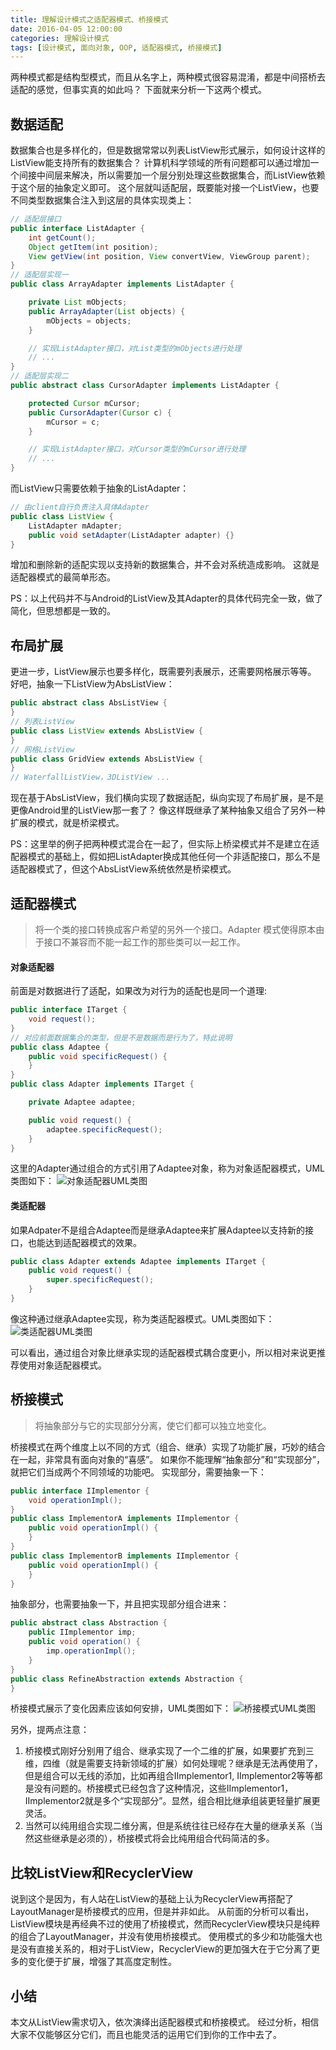 ```yaml
---
title: 理解设计模式之适配器模式、桥接模式
date: 2016-04-05 12:00:00
categories: 理解设计模式
tags: [设计模式, 面向对象, OOP, 适配器模式, 桥接模式]
---
```


两种模式都是结构型模式，而且从名字上，两种模式很容易混淆，都是中间搭桥去适配的感觉，但事实真的如此吗？
下面就来分析一下这两个模式。

## 数据适配
数据集合也是多样化的，但是数据常常以列表ListView形式展示，如何设计这样的ListView能支持所有的数据集合？
计算机科学领域的所有问题都可以通过增加一个间接中间层来解决，所以需要加一个层分别处理这些数据集合，而ListView依赖于这个层的抽象定义即可。
这个层就叫适配层，既要能对接一个ListView，也要不同类型数据集合注入到这层的具体实现类上：
```java
// 适配层接口
public interface ListAdapter {
    int getCount();
    Object getItem(int position);
    View getView(int position, View convertView, ViewGroup parent);
}
// 适配层实现一
public class ArrayAdapter implements ListAdapter {

    private List mObjects;
    public ArrayAdapter(List objects) {
        mObjects = objects;
    }

    // 实现ListAdapter接口，对List类型的mObjects进行处理
    // ...
}
// 适配层实现二
public abstract class CursorAdapter implements ListAdapter {

    protected Cursor mCursor;
    public CursorAdapter(Cursor c) {
        mCursor = c;
    }

    // 实现ListAdapter接口，对Cursor类型的mCursor进行处理
    // ...
}
```
<!-- more -->
而ListView只需要依赖于抽象的ListAdapter：
```java
// 由client自行负责注入具体Adapter
public class ListView {
    ListAdapter mAdapter;
    public void setAdapter(ListAdapter adapter) {}
}
```
增加和删除新的适配实现以支持新的数据集合，并不会对系统造成影响。
这就是适配器模式的最简单形态。

PS：以上代码并不与Android的ListView及其Adapter的具体代码完全一致，做了简化，但思想都是一致的。

## 布局扩展
更进一步，ListView展示也要多样化，既需要列表展示，还需要网格展示等等。
好吧，抽象一下ListView为AbsListView：
```java
public abstract class AbsListView {
}
// 列表ListView
public class ListView extends AbsListView {
}
// 网格ListView
public class GridView extends AbsListView {
}
// WaterfallListView，3DListView ...
```
现在基于AbsListView，我们横向实现了数据适配，纵向实现了布局扩展，是不是更像Android里的ListView那一套了？
像这样既继承了某种抽象又组合了另外一种扩展的模式，就是桥梁模式。

PS：这里举的例子把两种模式混合在一起了，但实际上桥梁模式并不是建立在适配器模式的基础上，假如把ListAdapter换成其他任何一个非适配接口，那么不是适配器模式了，但这个AbsListView系统依然是桥梁模式。

## 适配器模式
> 将一个类的接口转换成客户希望的另外一个接口。Adapter 模式使得原本由于接口不兼容而不能一起工作的那些类可以一起工作。

#### 对象适配器

前面是对数据进行了适配，如果改为对行为的适配也是同一个道理:
```java
public interface ITarget {
    void request();
}
// 对应前面数据集合的类型，但是不是数据而是行为了，特此说明
public class Adaptee {
    public void specificRequest() {
    }
}
public class Adapter implements ITarget {

    private Adaptee adaptee;

    public void request() {
        adaptee.specificRequest();
    }
}
```
这里的Adapter通过组合的方式引用了Adaptee对象，称为对象适配器模式，UML类图如下：
![对象适配器UML类图](/images/dp_uml_adapter_object.png)

#### 类适配器
如果Adpater不是组合Adaptee而是继承Adaptee来扩展Adaptee以支持新的接口，也能达到适配器模式的效果。
```java
public class Adapter extends Adaptee implements ITarget {
    public void request() {
        super.specificRequest();
    }
}
```
像这种通过继承Adaptee实现，称为类适配器模式。UML类图如下：
![类适配器UML类图](/images/dp_uml_adapter_class.png)

可以看出，通过组合对象比继承实现的适配器模式耦合度更小，所以相对来说更推荐使用对象适配器模式。

## 桥接模式
> 将抽象部分与它的实现部分分离，使它们都可以独立地变化。

桥接模式在两个维度上以不同的方式（组合、继承）实现了功能扩展，巧妙的结合在一起，非常具有面向对象的“喜感”。
如果你不能理解“抽象部分”和“实现部分”，就把它们当成两个不同领域的功能吧。
实现部分，需要抽象一下：
```java
public interface IImplementor {
    void operationImpl();
}
public class ImplementorA implements IImplementor {
    public void operationImpl() {
    }
}
public class ImplementorB implements IImplementor {
    public void operationImpl() {
    }
}
```
抽象部分，也需要抽象一下，并且把实现部分组合进来：
```java
public abstract class Abstraction {
    public IImplementor imp;
    public void operation() {
        imp.operationImpl();
    }
}
public class RefineAbstraction extends Abstraction {
}
```
桥接模式展示了变化因素应该如何安排，UML类图如下：
![桥接模式UML类图](/images/dp_uml_bridge.png)

另外，提两点注意：
1. 桥接模式刚好分别用了组合、继承实现了一个二维的扩展，如果要扩充到三维，四维（就是需要支持新领域的扩展）如何处理呢？继承是无法再使用了，但是组合可以无线的添加，比如再组合IImplementor1, IImplementor2等等都是没有问题的。桥接模式已经包含了这种情况，这些IImplementor1，IImplementor2就是多个“实现部分”。显然，组合相比继承组装更轻量扩展更灵活。
2. 当然可以纯用组合实现二维分离，但是系统往往已经存在大量的继承关系（当然这些继承是必须的），桥接模式将会比纯用组合代码简洁的多。

## 比较ListView和RecyclerView
说到这个是因为，有人站在ListView的基础上认为RecyclerView再搭配了LayoutManager是桥接模式的应用，但是并非如此。
从前面的分析可以看出，ListView模块是再经典不过的使用了桥接模式，然而RecyclerView模块只是纯粹的组合了LayoutManager，并没有使用桥接模式。
使用模式的多少和功能强大也是没有直接关系的，相对于ListView，RecyclerView的更加强大在于它分离了更多的变化便于扩展，增强了其高度定制性。

## 小结
本文从ListView需求切入，依次演绎出适配器模式和桥接模式。
经过分析，相信大家不仅能够区分它们，而且也能灵活的运用它们到你的工作中去了。
